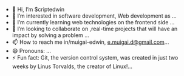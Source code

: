 - 👋 Hi, I’m $criptedwin
- 👀 I’m interested in software development, Web development as ...
- 🌱 I’m currently learning web technologies on the frontend side ...
- 💞️ I’m looking to collaborate on ,real-time projects that will have an impact by solving a problem ...
- 📫 How to reach me in/muigai-edwin, e.muigai.d@gmail.com...
- 😄 Pronouns: ...
- ⚡ Fun fact:  Git, the version control system, was created in just two weeks by Linus Torvalds, the creator of Linux!...

<!---
MuigaiEdwin/MuigaiEdwin is a ✨ special ✨ repository because its `README.md` (this file) appears on your GitHub profile.
You can click the Preview link to take a look at your changes.
--->
